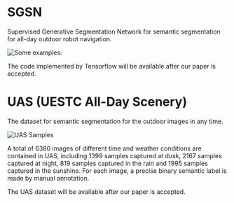 # SGSN

Supervised Generative Segmentation Network for semantic segmentation for all-day outdoor robot navigation.

![Some examples:](https://github.com/yuxiaoz/SGSN/blob/master/images/sgsn.png "Outputs of SGSN")

The code implemented by Tensorflow will be available after our paper is accepted.

# UAS (UESTC All-Day Scenery)

The dataset for semantic segmentation for the outdoor images in any time. 

![UAS Samples](https://github.com/yuxiaoz/SGSN/blob/master/images/uas.png "UAS Samples")

A total of 6380 images of different time and weather conditions are contained in UAS, including 1399 samples captured at dusk, 2167 samples captured at night, 819 samples captured in the rain and 1995 samples captured in the sunshine.
For each image, a precise binary semantic label is made by manual annotation.

The UAS dataset will be available after our paper is accepted.